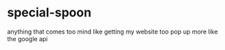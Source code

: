 # special-spoon
anything that comes too mind like getting my website too pop up more like the google api
